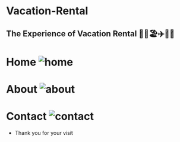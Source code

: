 # Vacation-Rental
## The Experience of Vacation Rental  🌟🏨🏖️✈️🍹😎
# Home ![home](https://github.com/omerfarukkpala/Vacation-Rental/assets/101570820/43ac948e-0e86-4a42-a1b9-aab2fa5c100f)
# About ![about](https://github.com/omerfarukkpala/Vacation-Rental/assets/101570820/bc6cede1-9452-428a-9394-990d8a9d4d0c)
# Contact ![contact](https://github.com/omerfarukkpala/Vacation-Rental/assets/101570820/8e9a4223-ab50-4049-b526-c65a2daf4162)
- Thank you for your visit
